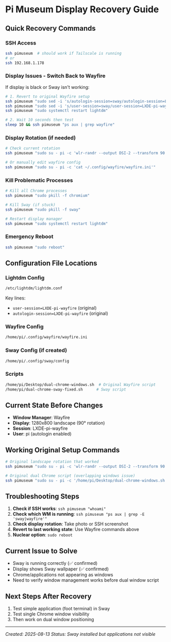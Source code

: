 # Pi Museum Display Recovery Guide

## Quick Recovery Commands

### SSH Access
```bash
ssh pimuseum  # should work if Tailscale is running
# or
ssh 192.168.1.178
```

### Display Issues - Switch Back to Wayfire
If display is black or Sway isn't working:

```bash
# 1. Revert to original Wayfire setup
ssh pimuseum "sudo sed -i 's/autologin-session=sway/autologin-session=LXDE-pi-wayfire/' /etc/lightdm/lightdm.conf"
ssh pimuseum "sudo sed -i 's/user-session=sway/user-session=LXDE-pi-wayfire/' /etc/lightdm/lightdm.conf"
ssh pimuseum "sudo systemctl restart lightdm"

# 2. Wait 10 seconds then test
sleep 10 && ssh pimuseum "ps aux | grep wayfire"
```

### Display Rotation (if needed)
```bash
# Check current rotation
ssh pimuseum "sudo su - pi -c 'wlr-randr --output DSI-2 --transform 90'"

# Or manually edit wayfire config
ssh pimuseum "sudo su - pi -c 'cat ~/.config/wayfire/wayfire.ini'"
```

### Kill Problematic Processes
```bash
# Kill all Chrome processes
ssh pimuseum "sudo pkill -f chromium"

# Kill Sway (if stuck)
ssh pimuseum "sudo pkill -f sway"

# Restart display manager
ssh pimuseum "sudo systemctl restart lightdm"
```

### Emergency Reboot
```bash
ssh pimuseum "sudo reboot"
```

## Configuration File Locations

### Lightdm Config
```bash
/etc/lightdm/lightdm.conf
```
Key lines:
- `user-session=LXDE-pi-wayfire` (original)
- `autologin-session=LXDE-pi-wayfire` (original)

### Wayfire Config
```bash
/home/pi/.config/wayfire/wayfire.ini
```

### Sway Config (if created)
```bash
/home/pi/.config/sway/config
```

### Scripts
```bash
/home/pi/Desktop/dual-chrome-windows.sh  # Original Wayfire script
/home/pi/dual-chrome-sway-fixed.sh      # Sway script
```

## Current State Before Changes
- **Window Manager**: Wayfire 
- **Display**: 1280x800 landscape (90° rotation)
- **Session**: LXDE-pi-wayfire
- **User**: pi (autologin enabled)

## Working Original Setup Commands
```bash
# Original landscape rotation that worked
ssh pimuseum "sudo su - pi -c 'wlr-randr --output DSI-2 --transform 90'"

# Original dual Chrome script (overlapping windows issue)
ssh pimuseum "sudo su - pi -c '/home/pi/Desktop/dual-chrome-windows.sh'"
```

## Troubleshooting Steps

1. **Check if SSH works**: `ssh pimuseum "whoami"`
2. **Check which WM is running**: `ssh pimuseum "ps aux | grep -E 'sway|wayfire'"`
3. **Check display rotation**: Take photo or SSH screenshot
4. **Revert to last working state**: Use Wayfire commands above
5. **Nuclear option**: `sudo reboot`

## Current Issue to Solve
- Sway is running correctly (✅ confirmed)
- Display shows Sway wallpaper (✅ confirmed) 
- Chrome/applications not appearing as windows
- Need to verify window management works before dual window script

## Next Steps After Recovery
1. Test simple application (foot terminal) in Sway
2. Test single Chrome window visibility  
3. Then work on dual window positioning

---
*Created: 2025-08-13*
*Status: Sway installed but applications not visible*